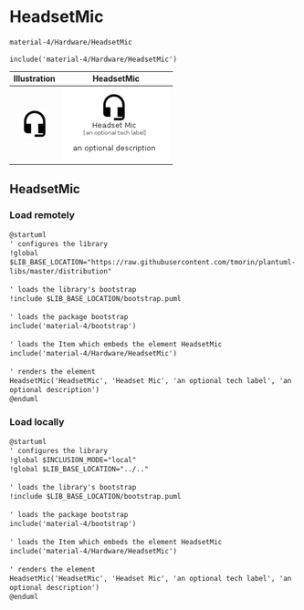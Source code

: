 # HeadsetMic


```text
material-4/Hardware/HeadsetMic
```

```text
include('material-4/Hardware/HeadsetMic')
```



| Illustration | HeadsetMic |
| :---: | :---: |
| ![illustration for Illustration](../../material-4/Hardware/HeadsetMic.png) | ![illustration for HeadsetMic](../../material-4/Hardware/HeadsetMic.Local.png) |




## HeadsetMic

### Load remotely
```plantuml
@startuml
' configures the library
!global $LIB_BASE_LOCATION="https://raw.githubusercontent.com/tmorin/plantuml-libs/master/distribution"

' loads the library's bootstrap
!include $LIB_BASE_LOCATION/bootstrap.puml

' loads the package bootstrap
include('material-4/bootstrap')

' loads the Item which embeds the element HeadsetMic
include('material-4/Hardware/HeadsetMic')

' renders the element
HeadsetMic('HeadsetMic', 'Headset Mic', 'an optional tech label', 'an optional description')
@enduml
```

### Load locally
```plantuml
@startuml
' configures the library
!global $INCLUSION_MODE="local"
!global $LIB_BASE_LOCATION="../.."

' loads the library's bootstrap
!include $LIB_BASE_LOCATION/bootstrap.puml

' loads the package bootstrap
include('material-4/bootstrap')

' loads the Item which embeds the element HeadsetMic
include('material-4/Hardware/HeadsetMic')

' renders the element
HeadsetMic('HeadsetMic', 'Headset Mic', 'an optional tech label', 'an optional description')
@enduml
```

